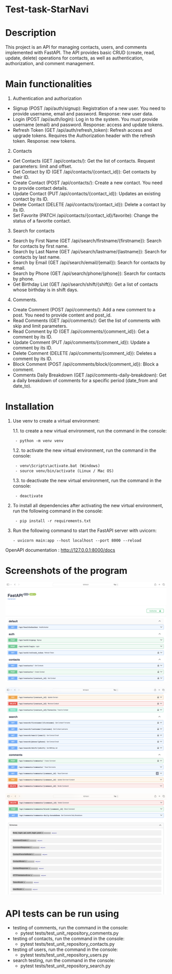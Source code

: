 # Test-task-StarNavi

# Description

This project is an API for managing contacts, users, and comments implemented with FastAPI. The API provides basic CRUD (create, read, update, delete) operations for contacts, as well as authentication, authorization, and comment management.

# Main functionalities

1. Authentication and authorization
- Signup (POST /api/auth/signup): Registration of a new user. You need to provide username, email and password. Response: new user data.
- Login (POST /api/auth/login): Log in to the system. You must provide username (email) and password. Response: access and update tokens.
- Refresh Token (GET /api/auth/refresh_token): Refresh access and upgrade tokens. Requires the Authorization header with the refresh token. Response: new tokens.
2. Contacts
- Get Contacts (GET /api/contacts/): Get the list of contacts. Request parameters: limit and offset.
- Get Contact by ID (GET /api/contacts/{contact_id}): Get contacts by their ID.
- Create Contact (POST /api/contacts/): Create a new contact. You need to provide contact details.
- Update Contact (PUT /api/contacts/{contact_id}): Updates an existing contact by its ID.
- Delete Contact (DELETE /api/contacts/{contact_id}): Delete a contact by its ID.
- Set Favorite (PATCH /api/contacts/{contact_id}/favorite): Change the status of a favorite contact.
3. Search for contacts
- Search by First Name (GET /api/search/firstname/{firstname}): Search for contacts by first name.
- Search by Last Name (GET /api/search/lastname/{lastname}): Search for contacts by last name.
- Search by Email (GET /api/search/email/{email}): Search for contacts by email.
- Search by Phone (GET /api/search/phone/{phone}): Search for contacts by phone.
- Get Birthday List (GET /api/search/shift/{shift}): Get a list of contacts whose birthday is in shift days.
4. Comments.
- Create Comment (POST /api/comments/): Add a new comment to a post. You need to provide content and post_id.
- Read Comments (GET /api/comments/): Get the list of comments with skip and limit parameters.
- Read Comment by ID (GET /api/comments/{comment_id}): Get a comment by its ID.
- Update Comment (PUT /api/comments/{comment_id}): Update a comment by its ID.
- Delete Comment (DELETE /api/comments/{comment_id}): Deletes a comment by its ID.
- Block Comment (POST /api/comments/block/{comment_id}): Block a comment.
- Comments Daily Breakdown (GET /api/comments-daily-breakdown): Get a daily breakdown of comments for a specific period (date_from and date_to).



# Installation
1. Use venv to create a virtual environment:

    1.1. to create a new virtual environment, run the command in the console:

        - python -m venv venv

    1.2. to activate the new virtual environment, run the command in the console:

        - venv\Scripts\activate.bat (Windows)
        - source venv/bin/activate (Linux / Mac OS)

     1.3. to deactivate the new virtual environment, run the command in the console:

        - deactivate

2. To install all dependencies after activating the new virtual environment, run the following command in the console:

        - pip install -r requirements.txt
3.  Run the following command to start the FastAPI server with uvicorn:

        - uvicorn main:app --host localhost --port 8000 --reload

OpenAPI documentation : http://127.0.0.1:8000/docs

# Screenshots of the program


![Screenshot](https://github.com/SoniaDudiy/Test-task-StarNavi/blob/main/fastapi%201.png)

![Screenshot](https://github.com/SoniaDudiy/Test-task-StarNavi/blob/main/fastapi%202.png)

![Screenshot](https://github.com/SoniaDudiy/Test-task-StarNavi/blob/main/fastapi%203.png)


# API tests can be run using 

- testing of comments, run the command in the console:
   - pytest tests/test_unit_repository_comments.py
- testing of contacts, run the command in the console:
   - pytest tests/test_unit_repository_contacts.py
- testing of users, run the command in the console:
   - pytest tests/test_unit_repository_users.py
- search testing, run the command in the console:
   - pytest tests/test_unit_repository_search.py

            
